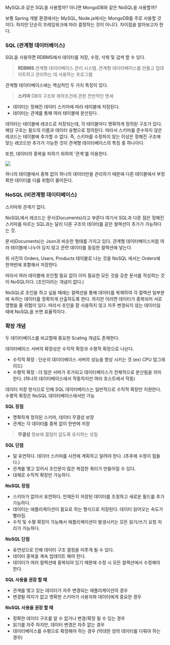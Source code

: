 MySQL과 같은 SQL을 사용할까? 아니면 MongoDB와 같은 NoSQL을 사용할까?

보통 Spring 개발 환경에서는 MySQL, Node.js에서는 MongoDB를 주로 사용할 것이다. 하지만 단순히 프레임워크에 따라 결정하는 것이 아니다. 차이점을 알아보고자 한다.

### SQL (관계형 데이터베이스)

SQL을 사용하면 RDBMS에서 데이터를 저장, 수정, 삭제 및 검색 할 수 있다.

> **RDBMS**
> 관계형 데이터베이스 관리 시스템. 관계형 데이터베이스를 만들고 업데이트하고 관리하는 데 사용하는 프로그램

관계형 데이터베이스에는 핵심적인 두 가지 특징이 있다.

> **스키마**
> DB의 구조와 제약조건에 관한 전반적인 명세

-  데이터는 정해진 데이터 스키마에 따라 테이블에 저장된다.
-  데이터는 관계를 통해 여러 테이블에 분산된다.

데이터는 테이블에 레코드로 저장되는데, 각 테이블마다 명확하게 정의된 구조가 있다. 해당 구조는 필드의 이름과 데이터 유형으로 정의된다. 따라서 스키마를 준수하지 않은 레코드는 테이블에 추가할 수 없다. 즉, 스키마를 수정하지 않는 이상은 정해진 구조에 맞는 레코드만 추가가 가능한 것이 관계형 데이터베이스의 특징 중 하나이다.

또한, 데이터의 중복을 피하기 위하여 '관계'를 이용한다.

![](https://camo.githubusercontent.com/330f78839dfafee5926a4ce174e5fb0b88ff973683bd04822d943f5e1e68cc4c/68747470733a2f2f74312e6461756d63646e2e6e65742f6366696c652f746973746f72792f393934443039333535433933374543443244)

하나의 테이블에서 중복 없이 하나의 데이터만을 관리하기 때문에 다른 테이블에서 부정확한 데이터를 다룰 위험이 줄어든다.

### NoSQL (비관계형 데이터베이스)

스키마와 관계가 없다.

NoSQL에서 레코드는 문서(Documents)라고 부른다
여기서 SQL과 다른 점은 정해진 스키마를 따르는 SQL과는 달리 다른 구조의 데이터를 같은 컬렉션이 추가가 가능하다는 것.

문서(Documents)는 Json과 비슷한 형태를 가지고 있다. 관계형 데이터베이스처럼 여러 테이블에 나누어 담지 않고 관련 데이터를 동일한 컬렉션에 넣는다.

위 사진의 Orders, Users, Products 테이블로 나눈 것을 NoSQL 에서는 Orders에 한꺼번에 포함해서 저장한다.

따라서 여러 테이블에 조인할 필요 없이 이미 필요한 모든 것을 갖춘 문서를 작성하는 것이 NoSQL이다. (조인이라는 개념이 없다.)

NoSQL로 조인을 하고 싶을 때에는 컬렉션을 통해 데이터를 복제하여 각 컬렉션 일부분에 속하는 데이터를 정확하게 산출하도록 한다. 하지만 이러면 데이터가 중복되어 서로 영향을 줄 위험이 있다. 따라서 조인을 잘 사용하지 않고 자주 변경되지 않는 데이터일 때에 NoSQL을 쓰면 효율적이다.

### 확장 개념

두 데이터베이스를 비교할때 중요한 Scaling 개념도 존재한다.

데이터베이스 서버의 확장성은 수직적 확장과 수평적 확장으로 나뉜다.

-  수직적 확장 : 단순히 데이터베이스 서버의 성능을 향상 시키는 것 (ex) CPU 업그레이드)
-  수평적 확장 : 더 많은 서버가 추가되고 데이터베이스가 전체적으로 분산됨을 의미한다. (하나의 데이터베이스에서 작동하지만 여러 호스트에서 작동)

데이터 저장 방식으로 인해 SQL 데이터베이스는 일반적으로 수직적 확장만 지원한다.
수평적 확장은 NoSQL 데이터베이스에서만 가능

**SQL 장점**
-  명확하게 정의된 스키마, 데이터 무결성 보장
-  관계는 각 데이터를 중복 없이 한번에 저장

> **무결성**
> 정보에 결점이 없도록 유지하는 성질

**SQL 단점**
-  덜 유연하다. 데이터 스키마를 사전에 계획하고 알려야 한다. (추후에 수정이 힘들다.)
-  관계를 맺고 있어서 조인문이 많은 복잡한 쿼리가 만들어질 수 있다.
-  대체로 수직적 확장만 가능하다.

**NoSQL 장점**
-  스키마가 없어서 유연하다. 언제든지 저장된 데이터를 조정하고 새로운 필드를 추가 가능하다.
-  데이터는 애플리케이션이 필요로 하는 형식으로 저장된다. 데이터 읽어오는 속도가 빨라짐.
-  수직 및 수평 확장이 가능해서 애플리케이션이 발생시키는 모든 읽기/쓰기 요청 처리가 가능하다.

**NoSQL 단점**
-  유연성으로 인해 데이터 구조 결정을 미루게 될 수 있다.
-  데이터 중복을 계속 업데이트 해야 한다.
-  데이터가 여러 컬렉션에 중복되어 있기 때문에 수정 시 모든 컬렉션에서 수정해야 한다.

**SQL 사용을 권장 할 때**
-  관계를 맺고 있는 데이터가 자주 변경되는 애플리케이션의 경우
-  변경될 여지가 없고 명확한 스키마가 사용자와 데이터에게 중요한 경우

**NoSQL 사용을 권장 할 때**
-  정확한 데이터 구조를 알 수 없거나 변경/확장 될 수 있는 경우
-  읽기를 자주 하지만, 데이터 변경은 자주 없는 경우
-  데이터베이스를 수평으로 확장해야 하는 경우 (막대한 양의 데이터를 다뤄야 하는 경우)